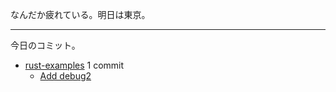 なんだか疲れている。明日は東京。

---

今日のコミット。

- [rust-examples](https://github.com/bouzuya/rust-examples) 1 commit
  - [Add debug2](https://github.com/bouzuya/rust-examples/commit/e62c2cf24a44fcab6734120c08681fba43a997be)

